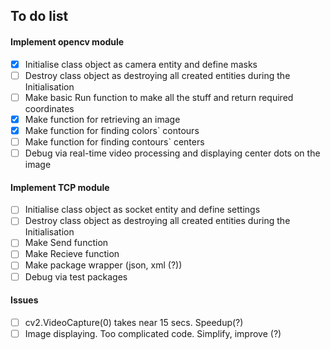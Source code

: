## To do list
#### Implement opencv module
- [x] Initialise class object as camera entity and define masks
- [ ] Destroy class object as destroying all created entities during the Initialisation
- [ ] Make basic Run function to make all the stuff and return required coordinates
- [x] Make function for retrieving an image
- [x] Make function for finding colors` contours
- [ ] Make function for finding contours` centers
- [ ] Debug via real-time video processing and displaying center dots on the image    
#### Implement TCP module
- [ ] Initialise class object as socket entity and define settings
- [ ] Destroy class object as destroying all created entities during the Initialisation
- [ ] Make Send function
- [ ] Make Recieve function
- [ ] Make package wrapper (json, xml (?))
- [ ] Debug via test packages    
#### Issues
- [ ] cv2.VideoCapture(0) takes near 15 secs. Speedup(?)
- [ ] Image displaying. Too complicated code. Simplify, improve (?)

